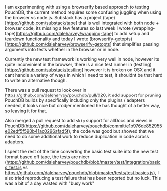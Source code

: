 I am experimenting with using a browserify based approach to testing PouchDB, the current method requires some confusing juggling when using the browser vs node.js. Substack has a project (tape)[https://github.com/substack/tape] that is well integrated with both node + browser code, its missing a few features so last week I wrote (wrapping-tape)[https://github.com/daleharvey/wrapping-tape] to add setup and teardown functionality and today I wrote (browserify-getopts)[https://github.com/daleharvey/browserify-getopts] that simplifies passing arguments into tests whether in the browser or in node.

Currently the new test framework is working very well in node, however its quite inconvinient in the browser, there is a nice test runner in (testling)[https://github.com/substack/testling] however it is broken on OSX and it cant handle a variety of ways in which I need to test, it shouldnt be that hard to write an alternative though.

There was a pull request to look over in https://github.com/daleharvey/pouchdb/pull/920, it add support for pruning PouchDB builds by specifically including only the plugins / adapters needed, it looks nice but crodjer mentioned he has thought of a better way, so leaving it for that.

Also merged a pull request to add `skip` support for allDocs and views in PouchDB(https://github.com/daleharvey/pouchdb/commit/e1b976de852955e02edf5f590b41ac0296afad5f), the code was good but showed that we need to do some additional work to reduce duplication in code across adapters.

I spent the rest of the time converting the basic test suite into the new test format based off tape, the tests are nicer (https://github.com/daleharvey/pouchdb/blob/master/test/integration/basics_test.js vs https://github.com/daleharvey/pouchdb/blob/master/tests/test.basics.js), I also tried reproducing a test failure that has been reported but no luck. This was a bit of a day wasted with "busy work"
